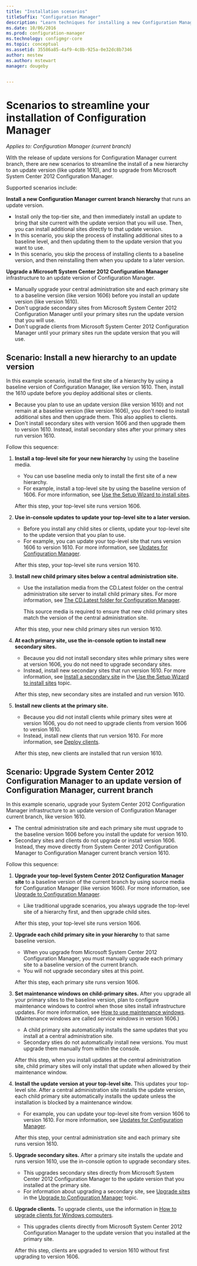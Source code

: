 ```yaml
---
title: "Installation scenarios"
titleSuffix: "Configuration Manager"
description: "Learn techniques for installing a new Configuration Manager hierarchy when you are updating or upgrading a site."
ms.date: 10/06/2016
ms.prod: configuration-manager
ms.technology: configmgr-core
ms.topic: conceptual
ms.assetid: 35586a85-4af9-4c8b-925a-0e32dc8b7346
author: mestew
ms.author: mstewart
manager: dougeby


---
```

# Scenarios to streamline your installation of Configuration Manager

*Applies to: Configuration Manager (current branch)*

With the release of update versions for Configuration Manager current branch, there are new scenarios to streamline the install of a new hierarchy to an update version (like update 1610), and to upgrade from Microsoft System Center 2012 Configuration Manager.

Supported scenarios include:  

**Install a new Configuration Manager current branch hierarchy** that runs an update version.  

-   Install only the top-tier site, and then immediately install an update to bring that site current with the update version that you will use. Then, you can install additional sites directly to that update version.  
-   In this scenario, you skip the process of installing additional sites to a baseline level, and then updating them to the update version that you want to use.  
-   In this scenario, you skip the process of installing clients to a baseline version, and then reinstalling them when you update to a later version.  

**Upgrade a Microsoft System Center 2012 Configuration Manager** infrastructure to an update version of Configuration Manager.  

-   Manually upgrade your central administration site and each primary site to a baseline version (like version 1606) before you install an update version (like version 1610).  
-   Don't upgrade secondary sites from Microsoft System Center 2012 Configuration Manager until your primary sites run the update version that you will use.  
-   Don't upgrade clients from Microsoft System Center 2012 Configuration Manager until your primary sites run the update version that you will use.  

## Scenario: Install a new hierarchy to an update version  
In this example scenario, install the first site of a hierarchy by using a baseline version of Configuration Manager, like version 1610. Then, install the 1610 update before you deploy additional sites or clients.  

-   Because you plan to use an update version (like version 1610) and not remain at a baseline version (like version 1606), you don't need to install additional sites and then upgrade them. This also applies to clients.  
-   Don't install secondary sites with version 1606 and then upgrade them to version 1610. Instead, install secondary sites after your primary sites run version 1610.  

Follow this sequence:  

1. **Install a top-level site for your new hierarchy** by using the baseline media.  

   -   You can use baseline media only to install the first site of a new hierarchy.  
   -   For example, install a top-level site by using the baseline version of 1606. For more information, see [Use the Setup Wizard to install sites](use-the-setup-wizard-to-install-sites.md).  

   After this step, your top-level site runs version 1606.  

2. **Use in-console updates to update your top-level site to a later version.**  

   -   Before you install any child sites or clients, update your top-level site to the update version that you plan to use.  
   -   For example, you can update your top-level site that runs version 1606 to version 1610. For more information, see [Updates for Configuration Manager](../../../../core/servers/manage/updates.md).  

   After this step, your top-level site runs version 1610.  

3. **Install new child primary sites below a central administration site.**  

   - Use the installation media from the CD.Latest folder on the central administration site server to install child primary sites. For more information, see [The CD.Latest folder for Configuration Manager](../../../../core/servers/manage/the-cd.latest-folder.md).  

     This source media is required to ensure that new child primary sites match the version of the central administration site.  

   After this step, your new child primary sites run version 1610.  

4. **At each primary site, use the in-console option to install new secondary sites.**  

   -   Because you did not install secondary sites while primary sites were at version 1606, you do not need to upgrade secondary sites.  
   -   Instead, install new secondary sites that run version 1610. For more information, see [Install a secondary site](use-the-setup-wizard-to-install-sites.md#bkmk_secondary) in the [Use the Setup Wizard to install sites](use-the-setup-wizard-to-install-sites.md) topic.  

   After this step, new secondary sites are installed and run version 1610.  

5. **Install new clients at the primary site.**  

   -   Because you did not install clients while primary sites were at version 1606, you do not need to upgrade clients from version 1606 to version 1610.  
   -   Instead, install new clients that run version 1610. For more information, see [Deploy clients](../../../clients/deploy/deploy-clients-to-windows-computers.md).  

   After this step, new clients are installed that run version 1610.  

## Scenario: Upgrade System Center 2012 Configuration Manager to an update version of Configuration Manager, current branch  

In this example scenario, upgrade your System Center 2012 Configuration Manager infrastructure to an update version of Configuration Manager current branch, like version 1610.  

-   The central administration site and each primary site must upgrade to the baseline version 1606 before you install the update for version 1610.  
-   Secondary sites and clients do not upgrade or install version 1606. Instead, they move directly from System Center 2012 Configuration Manager to Configuration Manager current branch version 1610.  

Follow this sequence:  

1. **Upgrade your top-level System Center 2012 Configuration Manager site** to a baseline version of the current branch by using source media for Configuration Manager (like version 1606). For more information, see [Upgrade to Configuration Manager](../../../../core/servers/deploy/install/upgrade-to-configuration-manager.md).  

   -   Like traditional upgrade scenarios, you always upgrade the top-level site of a hierarchy first, and then upgrade child sites.  

   After this step, your top-level site runs version 1606.  

2. **Upgrade each child primary site in your hierarchy** to that same baseline version.  

   -   When you upgrade from Microsoft System Center 2012 Configuration Manager, you must manually upgrade each primary site to a baseline version of the current branch.  
   -   You will not upgrade secondary sites at this point.  

   After this step, each primary site runs version 1606.  

3. **Set maintenance windows on child-primary sites.** After you upgrade all your primary sites to the baseline version, plan to configure maintenance windows to control when those sites install infrastructure updates. For more information, see [How to use maintenance windows](../../../../core/clients/manage/collections/use-maintenance-windows.md).  (Maintenance windows are called *service windows* in version 1606.)  

   -   A child primary site automatically installs the same updates that you install at a central administration site.  
   -   Secondary sties do not automatically install new versions. You must upgrade them manually from within the console.  

   After this step, when you install updates at the central administration site, child primary sites will only install that update when allowed by their maintenance window.  

4. **Install the update version at your top-level site.** This updates your top-level site. After a central administration site installs the update version, each child primary site automatically installs the update unless the installation is blocked by a maintenance window.  

   -   For example, you can update your top-level site from version 1606 to version 1610. For more information, see [Updates for Configuration Manager](../../../../core/servers/manage/updates.md).  

   After this step, your central administration site and each primary site runs version 1610.  

5. **Upgrade secondary sites.** After a primary site installs the update and runs version 1610, use the in-console option to upgrade secondary sites.  

   -   This upgrades secondary sites directly from Microsoft System Center 2012 Configuration Manager to the update version that you installed at the primary site.  
   -   For information about upgrading a secondary site, see [Upgrade sites](../../../../core/servers/deploy/install/upgrade-to-configuration-manager.md#bkmk_upgrade) in the  [Upgrade to Configuration Manager](../../../../core/servers/deploy/install/upgrade-to-configuration-manager.md) topic.  

6. **Upgrade clients.** To upgrade clients, use the information in [How to upgrade clients for Windows computers](../../../../core/clients/manage/upgrade/upgrade-clients-for-windows-computers.md).  

   -   This upgrades clients directly from Microsoft System Center 2012 Configuration Manager to the update version that you installed at the primary site.  

   After this step, clients are upgraded to version 1610 without first upgrading to version 1606.
